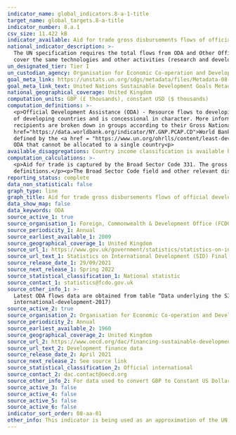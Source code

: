 ```yaml
---
indicator_name: global_indicators.8-a-1-title
target_name: global_targets.8-a-title
indicator_number: 8.a.1
csv_size: 11.422 kB
indicator_available: Aid for trade gross disbursements flows of official development assistance (ODA)
national_indicator_description: >-
  The UN specification requires the total flows from ODA and Other Official Flows (OOF) for aid for trade, which is not available here.  The flows covered by OOF are defined as all additional loans, grants and equity investments received by developing countries. These additional flows
  cover the same technologies and other activities (research and development, technical assistance, etc.) as listed in the CRS codes but exclude all flows extracted from the OECD/ CRS codes. The reported indicator only covers the ODA part, so it is likely an underestimation.
un_designated_tier: Tier I
un_custodian_agency: Organisation for Economic Co-operation and Development (OECD)
goal_meta_link: https://unstats.un.org/sdgs/metadata/files/Metadata-08-0A-01.pdf 
goal_meta_link_text: United Nations Sustainable Development Goals Metadata (PDF 208 KB)
national_geographical_coverage: United Kingdom
computation_units: GBP (£ thousands), constant USD ($ thousands)
computation_definitions: >-
  <p>Official Development Assistance (ODA) - Resource flows to developing countries and multilateral organisations provided by official agencies (e.g. the UK Government) or their executive agencies. Each transaction is administered for the promotion of the economic development and welfare
  of developing countries and is concessional in character. More information on ODA can be found on the <a href="http://www.oecd.org/development/financing-sustainable-development/development-finance-standards/officialdevelopmentassistancedefinitionandcoverage.htm">OECD website</a>. ODA
  recipients are broken down in groups according to their Gross National Income (GNI) per capita.<p>Country income classification - The Development Assistance Committee (DAC) list of countries eligible to receive ODA is based on Gross National Income per capita as published by the <a
  href="https://data.worldbank.org/indicator/NY.GNP.PCAP.CD">World Bank</a>. All low and middle income countries are included, with the exception of G8 members, EU members, and countries with a firm date for entry into the EU. The list also includes all Least Developed Countries (LDCs) as
  defined by the <a href = "https://www.un.org/ohrlls/content/least-developed-countries%20">United Nations (UN)</a>.<p>LDCs - Least Developed Countries<p>LMICs - Lower Middle Income Countries<p>UMICs - Upper Middle Income Countries<p>Other LICs - Other Low Income Countries<p>Undefined -
  ODA that cannot be allocated to a single country<p>
available_disaggregations: Country income classification is available here. Further breakdowns such as recipient country are available in the Source 1 data.
computation_calculations: >-
  <p>Aid for trade is captured by the Broad Sector Code 331. The gross ODA across these codes is summed for the headline UK data using the 'AmountExtended' variable in the data source. These sums are broken down into the different recipient country income classifications outlined in the
  definitions.</p><p>The Broad Sector Code field and other relevant disaggregations are available from the Data Underlying SID spreadsheets linked in Source 1.</p> <p>The constant USD conversion was done using methodology specified by the <a href="https://www.oecd.org/dac/financing-sustainable-development/development-finance-standards/informationnoteonthedacdeflators.htm">OECD<a/>. The GBP values were converted with the USD exchange rate for the respective year, and then a deflator with base year 2019 was applied to transform the current USD values to constant 2019 USD values (see Source 2).</p>
reporting_status: complete
data_non_statistical: false
graph_type: line
graph_title: Aid for trade gross disbursements flows of official development assistance (ODA)
data_show_map: false
data_keywords: ODA
source_active_1: true
source_organisation_1: Foreign, Commonwealth & Development Office (FCDO)
source_periodicity_1: Annual
source_earliest_available_1: 2009
source_geographical_coverage_1: United Kingdom
source_url_1: https://www.gov.uk/government/statistics/statistics-on-international-development-final-uk-aid-spend-2020
source_url_text_1: Statistics on International Development (SID) Final UK Aid Spend 2020
source_release_date_1: 29/09/2021
source_next_release_1: Spring 2022
source_statistical_classification_1: National statistic
source_contact_1: statistics@fcdo.gov.uk
source_other_info_1: >-
  Latest ODA flows data are obtained from table “Data underlying the SID publication”, 'AmountExtended' variable (see relevant codes in National Metadata tab). Previous data (2009 to 2016) are available from [SID for 2017](https://www.gov.uk/government/statistics/statistics-on-
  international-development-2017)
source_active_2: true
source_organisation_2: Organisation for Economic Co-operation and Development (OECD)
source_periodicity_2: Annual
source_earliest_available_2: 1960
source_geographical_coverage_2: United Kingdom
source_url_2: https://www.oecd.org/dac/financing-sustainable-development/development-finance-data/
source_url_text_2: Development finance data
source_release_date_2: April 2021
source_next_release_2: See source link
source_statistical_classification_2: Official international
source_contact_2: dac.contact@oecd.org
source_other_info_2: For data used to convert GBP to Constant US Dollars go to "data tables section", tables "Deflators for Resource Flows from DAC Countries (2019=100).xls" and "Annual Exchange Rates for DAC Donor Countries from 1960 to 2020.xls"
source_active_3: false
source_active_4: false
source_active_5: false
source_active_6: false
indicator_sort_order: 08-aa-01
other_info: This indicator is being used as an approximation of the UN SDG Indicator. Where possible, we will work to identify or develop UK data to meet the global indicator specification. This indicator has been identified in collaboration with topic experts.
---
```


